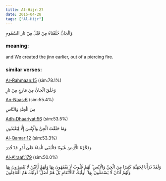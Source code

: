 ```yaml
---
title: Al-Hijr:27
date: 2015-04-28
tags: ["Al-Hijr"]
---
```

وَالْجَانَّ خَلَقْنَاهُ مِنْ قَبْلُ مِنْ نَارِ السَّمُومِ
### meaning: 
and We created the jinn earlier, out of a piercing fire.
### similar verses: 

[Ar-Rahmaan:15](/55/15) (sim:78.1%)

وَخَلَقَ الْجَانَّ مِنْ مَارِجٍ مِنْ نَارٍ

[An-Naas:6](/114/6) (sim:55.4%)

مِنَ الْجِنَّةِ وَالنَّاسِ

[Adh-Dhaariyat:56](/51/56) (sim:53.5%)

وَمَا خَلَقْتُ الْجِنَّ وَالْإِنْسَ إِلَّا لِيَعْبُدُونِ

[Al-Qamar:12](/54/12) (sim:53.3%)

وَفَجَّرْنَا الْأَرْضَ عُيُونًا فَالْتَقَى الْمَاءُ عَلَىٰ أَمْرٍ قَدْ قُدِرَ

[Al-A'raaf:179](/7/179) (sim:50.0%)

وَلَقَدْ ذَرَأْنَا لِجَهَنَّمَ كَثِيرًا مِنَ الْجِنِّ وَالْإِنْسِ ۖ لَهُمْ قُلُوبٌ لَا يَفْقَهُونَ بِهَا وَلَهُمْ أَعْيُنٌ لَا يُبْصِرُونَ بِهَا وَلَهُمْ آذَانٌ لَا يَسْمَعُونَ بِهَا ۚ أُولَٰئِكَ كَالْأَنْعَامِ بَلْ هُمْ أَضَلُّ ۚ أُولَٰئِكَ هُمُ الْغَافِلُونَ
